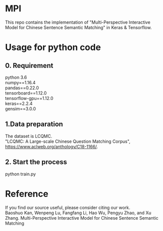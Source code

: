 # MPI
This repo contains the implementation of "Multi-Perspective Interactive Model for Chinese Sentence Semantic Matching" in Keras & Tensorflow.
# Usage for python code
## 0. Requirement
 python 3.6  
 numpy==1.16.4  
 pandas==0.22.0  
 tensorboard==1.12.0  
 tensorflow-gpu==1.12.0  
 keras==2.2.4  
 gensim==3.0.0  
## 1.Data preparation
  The dataset is LCQMC.  
  "LCQMC: A Large-scale Chinese Question Matching Corpus", https://www.aclweb.org/anthology/C18-1166/.
## 2. Start the  process
  python train.py  
 # Reference
 If you find our source useful, please consider citing our work.  
 Baoshuo Kan, Wenpeng Lu, Fangfang Li, Hao Wu, Pengyu Zhao, and Xu Zhang. Multi-Perspective Interactive Model for Chinese Sentence Semantic Matching

 

  
